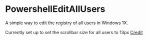 # PowershellEditAllUsers
A simple way to edit the registry of all users in Windows 1X.

Currently set up to set the scrollbar size for all users to 13px
[Credit](https://www.pdq.com/blog/modifying-the-registry-of-another-user/)

